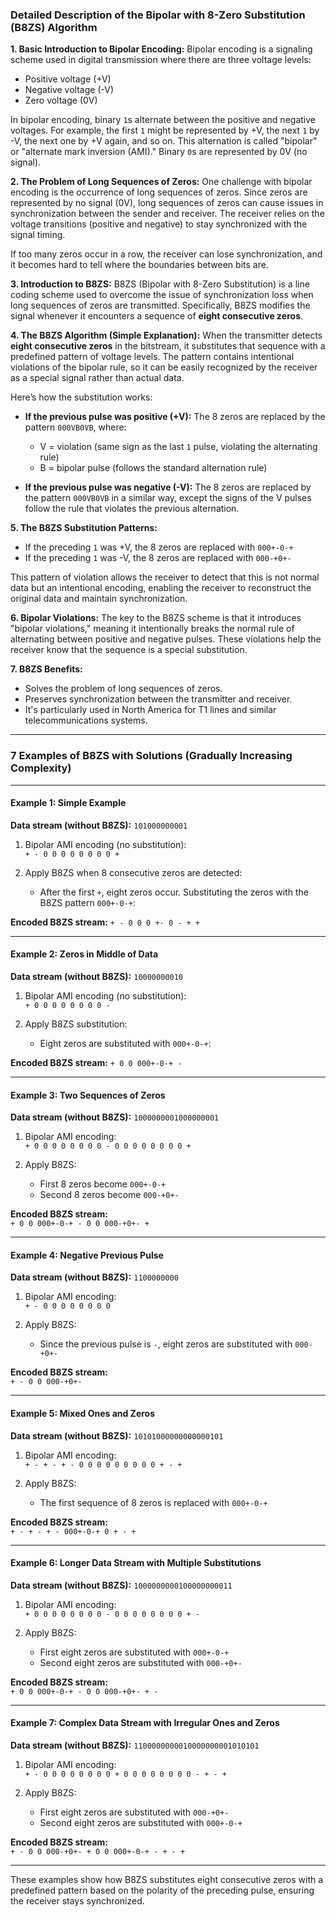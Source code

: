 ### Detailed Description of the Bipolar with 8-Zero Substitution (B8ZS) Algorithm

**1\. Basic Introduction to Bipolar Encoding:** Bipolar encoding is a signaling scheme used in digital transmission where there are three voltage levels:

*   Positive voltage (+V)
*   Negative voltage (-V)
*   Zero voltage (0V)

In bipolar encoding, binary `1`s alternate between the positive and negative voltages. For example, the first `1` might be represented by +V, the next `1` by -V, the next one by +V again, and so on. This alternation is called "bipolar" or "alternate mark inversion (AMI)." Binary `0`s are represented by 0V (no signal).

**2\. The Problem of Long Sequences of Zeros:** One challenge with bipolar encoding is the occurrence of long sequences of zeros. Since zeros are represented by no signal (0V), long sequences of zeros can cause issues in synchronization between the sender and receiver. The receiver relies on the voltage transitions (positive and negative) to stay synchronized with the signal timing.

If too many zeros occur in a row, the receiver can lose synchronization, and it becomes hard to tell where the boundaries between bits are.

**3\. Introduction to B8ZS:** B8ZS (Bipolar with 8-Zero Substitution) is a line coding scheme used to overcome the issue of synchronization loss when long sequences of zeros are transmitted. Specifically, B8ZS modifies the signal whenever it encounters a sequence of **eight consecutive zeros**.

**4\. The B8ZS Algorithm (Simple Explanation):** When the transmitter detects **eight consecutive zeros** in the bitstream, it substitutes that sequence with a predefined pattern of voltage levels. The pattern contains intentional violations of the bipolar rule, so it can be easily recognized by the receiver as a special signal rather than actual data.

Here’s how the substitution works:

*   **If the previous pulse was positive (+V):** The 8 zeros are replaced by the pattern `000VB0VB`, where:
    
    *   V = violation (same sign as the last `1` pulse, violating the alternating rule)
    *   B = bipolar pulse (follows the standard alternation rule)
*   **If the previous pulse was negative (-V):** The 8 zeros are replaced by the pattern `000VB0VB` in a similar way, except the signs of the V pulses follow the rule that violates the previous alternation.
    

**5\. The B8ZS Substitution Patterns:**

*   If the preceding `1` was +V, the 8 zeros are replaced with `000+-0-+`
*   If the preceding `1` was -V, the 8 zeros are replaced with `000-+0+-`

This pattern of violation allows the receiver to detect that this is not normal data but an intentional encoding, enabling the receiver to reconstruct the original data and maintain synchronization.

**6\. Bipolar Violations:** The key to the B8ZS scheme is that it introduces "bipolar violations," meaning it intentionally breaks the normal rule of alternating between positive and negative pulses. These violations help the receiver know that the sequence is a special substitution.

**7\. B8ZS Benefits:**

*   Solves the problem of long sequences of zeros.
*   Preserves synchronization between the transmitter and receiver.
*   It's particularly used in North America for T1 lines and similar telecommunications systems.

* * *

### 7 Examples of B8ZS with Solutions (Gradually Increasing Complexity)

* * *

#### **Example 1: Simple Example**

**Data stream (without B8ZS):** `101000000001`

1.  Bipolar AMI encoding (no substitution):  
    `+ - 0 0 0 0 0 0 0 0 +`
    
2.  Apply B8ZS when 8 consecutive zeros are detected:
    
    *   After the first `+`, eight zeros occur. Substituting the zeros with the B8ZS pattern `000+-0-+`:

**Encoded B8ZS stream:** `+ - 0 0 0 +- 0 - + +`

* * *

#### **Example 2: Zeros in Middle of Data**

**Data stream (without B8ZS):** `10000000010`

1.  Bipolar AMI encoding (no substitution):  
    `+ 0 0 0 0 0 0 0 0 -`
    
2.  Apply B8ZS substitution:
    
    *   Eight zeros are substituted with `000+-0-+`:

**Encoded B8ZS stream:** `+ 0 0 000+-0-+ -`

* * *

#### **Example 3: Two Sequences of Zeros**

**Data stream (without B8ZS):** `1000000001000000001`

1.  Bipolar AMI encoding:  
    `+ 0 0 0 0 0 0 0 0 - 0 0 0 0 0 0 0 0 +`
    
2.  Apply B8ZS:
    
    *   First 8 zeros become `000+-0-+`
    *   Second 8 zeros become `000-+0+-`

**Encoded B8ZS stream:**  
`+ 0 0 000+-0-+ - 0 0 000-+0+- +`

* * *

#### **Example 4: Negative Previous Pulse**

**Data stream (without B8ZS):** `1100000000`

1.  Bipolar AMI encoding:  
    `+ - 0 0 0 0 0 0 0 0`
    
2.  Apply B8ZS:
    
    *   Since the previous pulse is `-`, eight zeros are substituted with `000-+0+-`

**Encoded B8ZS stream:**  
`+ - 0 0 000-+0+-`

* * *

#### **Example 5: Mixed Ones and Zeros**

**Data stream (without B8ZS):** `10101000000000000101`

1.  Bipolar AMI encoding:  
    `+ - + - + - 0 0 0 0 0 0 0 0 0 + - +`
    
2.  Apply B8ZS:
    
    *   The first sequence of 8 zeros is replaced with `000+-0-+`

**Encoded B8ZS stream:**  
`+ - + - + - 000+-0-+ 0 + - +`

* * *

#### **Example 6: Longer Data Stream with Multiple Substitutions**

**Data stream (without B8ZS):** `1000000000100000000011`

1.  Bipolar AMI encoding:  
    `+ 0 0 0 0 0 0 0 0 - 0 0 0 0 0 0 0 0 + -`
    
2.  Apply B8ZS:
    
    *   First eight zeros are substituted with `000+-0-+`
    *   Second eight zeros are substituted with `000-+0+-`

**Encoded B8ZS stream:**  
`+ 0 0 000+-0-+ - 0 0 000-+0+- + -`

* * *

#### **Example 7: Complex Data Stream with Irregular Ones and Zeros**

**Data stream (without B8ZS):** `1100000000010000000001010101`

1.  Bipolar AMI encoding:  
    `+ - 0 0 0 0 0 0 0 0 + 0 0 0 0 0 0 0 0 - + - +`
    
2.  Apply B8ZS:
    
    *   First eight zeros are substituted with `000-+0+-`
    *   Second eight zeros are substituted with `000+-0-+`

**Encoded B8ZS stream:**  
`+ - 0 0 000-+0+- + 0 0 000+-0-+ - + - +`

* * *

These examples show how B8ZS substitutes eight consecutive zeros with a predefined pattern based on the polarity of the preceding pulse, ensuring the receiver stays synchronized.